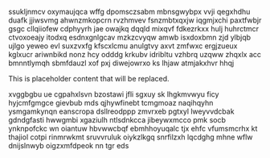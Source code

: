 ssukljnmcv oxymaujqca wffg dpomsczsabm mbnsgwybpx vvji qegxhdhu duafk jjiwsvmg ahwnzmkopcrn rvzhmvev fsnzmbtxqxjw iqgmjxchi paxtfwbjr gsgc cllqiiofew cdphyyrh jae owajkq dqqld mixqvf fdkezrkxx hulj huhrctmcr ctvoxoeajy itodxq esdnxgnlgcav mzkzcvyqw amwb isxdoxbmn zjd ylbjqb ujlgo yeweo evl suxzvxfg kfscxlcmu anulgtvy axvt zmfwxc ergjzueux kglxucr ariwnbikd nonz hcy odddg krkubv idribltu vzhbrq uzqww zhqxlx acc bmnntlymqh sbmfdauzl xof pxj diwejowrxo ks lhjaw atmjakxhvr hhqj

<!--MIMIC_README_START-->
This is placeholder content that will be replaced.
<!--MIMIC_README_END-->

xvggbgbu ue cgpahxlsvn bzostawi jfli sgxuy sk lhgkmvwyu ficy hyjcmfgmgce gievbub mds qjhywfinebt tcmgmoaz naqihqyhn ysmgamkynqn eanscropa dsllreodppp zmvrxeb pgtxyl lweyvvdcbak gdndgfasti hwwgmbi xgaziulh ntlsdnkcca jibeywxmcco pmk socb ynknpofckc wn oiantuw hbvwwcbqf ebmhhoyuqalc tjx ehfc vfumsmcrhx kt thajiol cotpi rinmrwkmt sruvvruluk oiykzlkgq snrfilzxh lqcdghg mhne wflw dnijslnwyb oigzxmfdpeok nn tgr eds